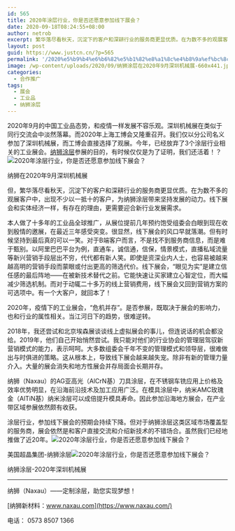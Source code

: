 ```yaml
---
id: 565
title: 2020年涂层行业，你是否还愿意参加线下展会？
date: 2020-09-18T08:24:55+08:00
author: netrob
excerpt: 繁华落尽看秋天，沉淀下的客户和深耕行业的服务商更显优质。在为数不多的观展客户中，出现不少以一抵十的客户，为纳狮涂层带来坚持发展的动力。线下展会和实体经济一样，有存在的理由，更需要迎合新行业发展需求。
layout: post
guid: https://www.justcn.cn/?p=565
permalink: '/2020%e5%b9%b4%e6%b6%82%e5%b1%82%e8%a1%8c%e4%b8%9a%ef%bc%8c%e4%bd%a0%e6%98%af%e5%90%a6%e8%bf%98%e6%84%bf%e6%84%8f%e5%8f%82%e5%8a%a0%e7%ba%bf%e4%b8%8b%e5%b1%95%e4%bc%9a%ef%bc%9f/'
image: /wp-content/uploads/2020/09/纳狮涂层在2020年9月深圳机械展-660x441.jpg
categories:
  - 合作推广
tags:
  - 展会
  - 工业品
  - 纳狮涂层
---
```

2020年9月的中国工业品态势，和疫情一样发展不容乐观。深圳机械展在类似于同行交流会中淡然落幕。而2020年上海工博会又隆重召开。我们仅以分公司名义参加了深圳机械展，而工博会直接选择了观展。今年，已经放弃了3个涂层行业相关的工业展会。<a href="http://www.naxau.com/" target="_blank" >纳狮涂层</a>参展的目的，有时候仅仅是为了证明，我们还活着！？![2020年涂层行业，你是否还愿意参加线下展会？](https://p6-tt.byteimg.com/origin/pgc-image/1fe590bb700c420aa13d36e433789d80?from=pc)

纳狮在2020年9月深圳机械展

但，繁华落尽看秋天，沉淀下的客户和深耕行业的服务商更显优质。在为数不多的观展客户中，出现不少以一抵十的客户，为纳狮涂层带来坚持发展的动力。线下展会和实体经济一样，有存在的理由，更需要迎合新行业发展需求。

本人做了十多年的工业品全球推广，从展位提前几年预约饱受组委会白眼到现在收到殷情的邀展，在最近三年感受突变。很显然，线下展会的风口早就落潮。但有时候坚持到最后真的可以一笑。对于B端客户而言，不是找不到服务商信息，而是难于甄别。以阿里巴巴平台为例，直通车，诚信通，信保，情景模式，直播私域流量等新兴营销手段层出不穷，代代都有新人笑。即使是资深业内人士，也容易被越来越高明的营销手段而蒙眼或付出更高的筛选代价。线下展会，“眼见为实”是建立信任感的最后阵地——在被新技术替代之前。它能快速让买家建立心智定位，而大幅减少筛选机制。而对于动辄二十多万的线上营销费用，线下展会又回到营销方案的可选项中。有一个大客户，就回本了！

2020年，疫情下的工业展会，“危机并存”。是否参展，既取决于展会的影响力，也和行业的属性相关。当江河日下的趋势，很难逆转。

2018年，我还尝试和北京埃森展谈谈线上虚拟展会的事儿，但连说话的机会都没给。2019年，他们自己开始悄然尝试。我只能对他们的行业协会的管理层驾驭新营销模式的能力，表示呵呵。大多数组委会千年不变的管理模式和领导层，很难做出与时俱进的策略。这从根本上，导致线下展会越来越失宠。除非有新的管理力量介入。大量的展会消失和地方性展会并存局面会长期并存。

纳狮（Naxau）的AG亚高光（AlCrN基）刀具涂层，在不锈钢车铣应用上价格及效率优势明显，在沿海前沿技术及加工应用广泛。在模具涂层中，纳米AMC玫瑰金（AlTiN基）纳米涂层可以成倍提升模具寿命。因此参加沿海地方展会，在产业带区域参展依然颇有收获。

涂层行业，参加线下展会的预期会持续下降。但对于纳狮涂层这类区域市场覆盖型的服务商，展会依然是和客户直接交流和介绍新技术的不错场合。虽然我们已经地推做了近20年。![2020年涂层行业，你是否还愿意参加线下展会？](https://p6-tt.byteimg.com/origin/pgc-image/6807fa15247a4cb088d5b2abb8c4a45e?from=pc)

美国超晶集团-纳狮涂层![2020年涂层行业，你是否还愿意参加线下展会？](https://p6-tt.byteimg.com/origin/pgc-image/724ab104822348fa9dc8c549a71e8f2d?from=pc)

纳狮涂层-2020年深圳机械展

<hr />

纳狮（Naxau）——定制涂层，助您实现梦想！

[纳狮新材料：www.naxau.com](https://www.naxau.com/)

电话： 0573 8507 1366